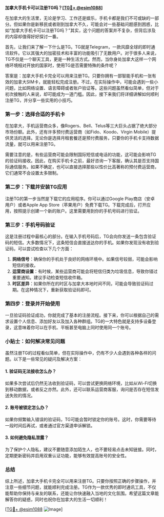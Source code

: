 **加拿大手机卡可以注册TG吗？[[TG💪+ @esim1088](https://t.me/s/esim1088)]**

在加拿大的生活里，无论是学习、工作还是娱乐，手机卡都是我们不可或缺的一部分。但如果你是新移民或者刚到加拿大不久，可能会对一些基础问题感到困惑，比如“加拿大手机卡可以注册TG吗？”其实，这个问题的答案并不复杂，但背后涉及的内容却值得好好探讨一番。

首先，让我们来了解一下什么是TG。TG就是Telegram，一款风靡全球的即时通讯软件。它以其强大的加密技术和丰富的功能吸引了无数用户。对于很多人来说，TG不仅是一个聊天工具，更是一种生活方式。然而，当你身处加拿大这样一个网络环境相对开放的国家时，使用TG是否需要特殊的条件呢？

答案是：加拿大手机卡完全可以用来注册TG。只要你拥有一部智能手机和一张有效的加拿大SIM卡，就能轻松完成注册。不过，在实际操作中，可能会遇到一些小问题，比如网络设置、语言障碍或者账户验证等。这些问题虽然看似简单，但对于初次接触的人来说，却可能成为一道门槛。因此，接下来我们将详细讲解如何顺利注册TG，并分享一些实用的小技巧。

### 第一步：选择合适的手机卡

在加拿大，手机运营商众多，像Rogers、Bell、Telus等三大巨头占据了绝大部分市场份额。此外，还有许多预付费运营商（如Fido、Koodo、Virgin Mobile）提供灵活的选择。无论你是选择月租套餐还是预付费服务，只要你的手机卡支持数据流量，就可以用来注册TG。

需要注意的是，有些运营商可能会限制国际短信或电话的功能，这可能会影响TG的验证码接收。因此，在购买手机卡之前，最好咨询一下客服，确认其是否支持国际通信服务。如果不确定，也可以直接选择那些以性价比高著称的预付费运营商，它们通常不会设置太多限制。

### 第二步：下载并安装TG应用

注册TG的第一步当然是下载它的应用程序。你可以通过Google Play商店（安卓用户）或者Apple App Store（苹果用户）免费下载TG。下载完成后，打开应用，按照提示创建一个新的账户。这里需要用到你的手机号码进行验证。

### 第三步：手机号码验证

这是注册过程中最核心的部分。在输入手机号码后，TG会向你发送一条包含验证码的短信。大多数情况下，这条短信会直接送达你的手机。如果你发现没有收到验证码，可以尝试检查以下几个方面：

1. **网络信号**：确保你的手机处于良好的网络环境中。如果信号较弱，可能会影响短信的接收。
2. **运营商设置**：有时候，某些运营商可能会将短信归类为垃圾信息，导致你错过重要通知。建议手动检查短信收件箱。
3. **时区差异**：如果你所在的时区与加拿大本地时间不同，可能会导致验证码过期。在这种情况下，重新获取验证码即可。

### 第四步：登录并开始使用

一旦验证码验证成功，你就完成了基本的注册流程。接下来，你可以根据自己的需求设置个人信息、添加好友以及加入各种群组。TG的一大特色就是支持多设备登录，这意味着你可以在手机、平板甚至电脑上同时使用同一个账号。

### 小贴士：如何解决常见问题

虽然注册TG的过程看似简单，但在实际操作中，仍有不少人会遇到各种各样的问题。以下是一些常见的疑问及解决方案：

#### 1. 验证码无法接收怎么办？
如果多次尝试后仍然无法收到验证码，可以尝试更换网络环境，比如从Wi-Fi切换到移动数据，或者反之亦然。此外，还可以联系运营商客服，询问是否存在短信发送失败的情况。

#### 2. 账号被锁定怎么办？
如果你频繁输入错误的验证码，TG可能会暂时锁定你的账号。这时，你需要等待一段时间后再试，或者通过官方渠道申诉解锁。

#### 3. 如何避免隐私泄露？
为了保护个人隐私，建议不要随意添加陌生人，也不要轻易点击未知链接。同时，定期更新密码并启用双重认证功能，能够有效提高账号的安全性。

### 总结

综上所述，加拿大手机卡完全可以用来注册TG。只要你按照正确的步骤操作，并注意一些细节问题，就能顺利完成注册。TG作为一款优秀的即时通讯工具，不仅能帮助你保持与亲友的联系，还能让你快速融入当地的文化氛围。希望这篇文章能解答你的疑惑，同时也祝你在加拿大的生活一切顺利！

[[TG💪+ @esim1088](https://t.me/s/esim1088) ![Image](https://i.postimg.cc/4NQfJmqS/Snipaste-2025-05-13-00-14-12.png)]